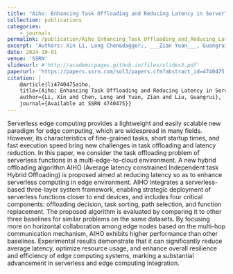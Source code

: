 ```yaml
---
title: "Aiho: Enhancing Task Offloading and Reducing Latency in Serverless Multi-Edge-To-Cloud Systems"
collection: publications
categories: 
    - journals
permalink: /publication/Aiho_Enhancing_Task_Offloading_and_Reducing_Latency_in_Serverless_Multi_Edge_To_Cloud_Systems
excerpt: 'Authors: Xin Li, Long Chen&dagger;, ___Zian Yuan___, Guangrui Liu'
date: 2024-10-01
venue: 'SSRN'
slidesurl: #'http://academicpages.github.io/files/slides3.pdf'
paperurl: 'https://papers.ssrn.com/sol3/papers.cfm?abstract_id=4740475'
citation: |
    @article{li4740475aiho,
    title={Aiho: Enhancing Task Offloading and Reducing Latency in Serverless Multi-Edge-To-Cloud Systems},
    author={Li, Xin and Chen, Long and Yuan, Zian and Liu, Guangrui},
    journal={Available at SSRN 4740475}}
---
```


Serverless edge computing provides a lightweight and easily scalable new paradigm for edge computing, which are widespread in many fields. However, its characteristics of fine-grained tasks, short startup times, and fast execution speed bring new challenges in task offloading and latency reduction. In this paper, we consider the task offloading problem of serverless functions in a multi-edge-to-cloud environment. A new hybrid offloading algorithm AIHO (Average latency constrained Independent task Hybrid Offloading) is proposed aimed at reducing latency so as to enhance serverless computing in edge environment. AIHO integrates a serverless-based three-layer system framework, enabling strategic deployment of serverless functions closer to end devices, and includes four critical components: offloading decision, task sorting, path selection, and function replacement. The proposed algorithm is evaluated by comparing it to other three baselines for similar problems on the same datasets. By focusing more on horizontal collaboration among edge nodes based on the multi-hop communication mechanism, AIHO exhibits higher performance than other baselines. Experimental results demonstrate that it can significantly reduce average latency, optimize resource usage, and enhance overall resilience and efficiency of edge computing systems, marking a substantial advancement in serverless and edge computing integration.